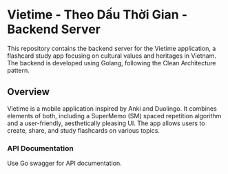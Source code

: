 # Vietime - Theo Dấu Thời Gian - Backend Server

This repository contains the backend server for the Vietime application, a flashcard study app focusing on cultural values and heritages in Vietnam. The backend is developed using Golang, following the Clean Architecture pattern.

## Overview

Vietime is a mobile application inspired by Anki and Duolingo. It combines elements of both, including a SuperMemo (SM) spaced repetition algorithm and a user-friendly, aesthetically pleasing UI. The app allows users to create, share, and study flashcards on various topics.

### API Documentation

Use Go swagger for API documentation.
